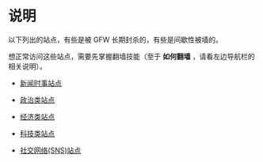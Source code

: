 # 说明 #

以下列出的站点，有些是被 GFW 长期封杀的，有些是间歇性被墙的。

想正常访问这些站点，需要先掌握翻墙技能（至于 **如何翻墙** ，请看左边导航栏的相关说明）。


  * [新闻时事站点](SitesNews.md)

  * [政治类站点](SitesPolity.md)

  * [经济类站点](SitesEconomy.md)

  * [科技类站点](SitesScience.md)

  * [社交网络(SNS)站点](SitesSns.md)